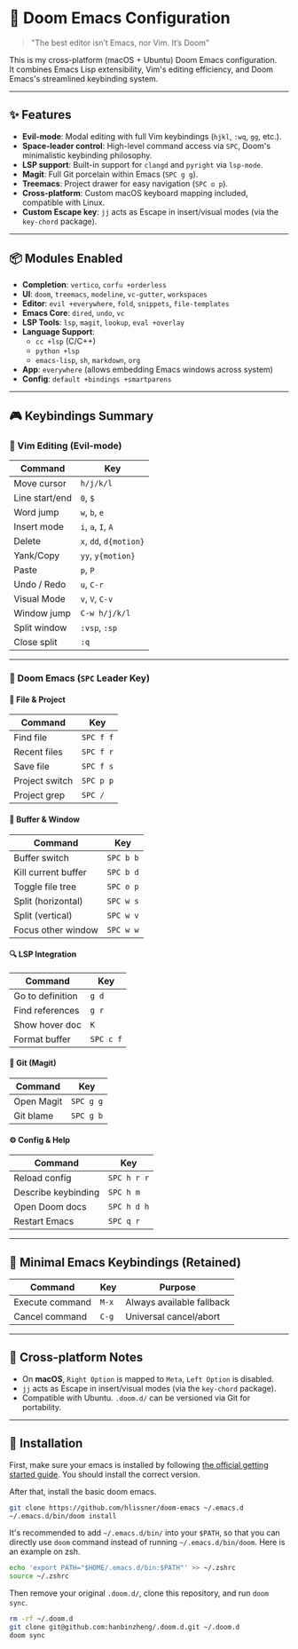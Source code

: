 # 🧨 Doom Emacs Configuration

> "The best editor isn’t Emacs, nor Vim. It’s Doom"

This is my cross-platform (macOS + Ubuntu) Doom Emacs configuration.  
It combines Emacs Lisp extensibility, Vim's editing efficiency, and Doom Emacs's streamlined keybinding system.

---

## ✨ Features

- **Evil-mode**: Modal editing with full Vim keybindings (`hjkl`, `:wq`, `gg`, etc.).
- **Space-leader control**: High-level command access via `SPC`, Doom's minimalistic keybinding philosophy.
- **LSP support**: Built-in support for `clangd` and `pyright` via `lsp-mode`.
- **Magit**: Full Git porcelain within Emacs (`SPC g g`).
- **Treemacs**: Project drawer for easy navigation (`SPC o p`).
- **Cross-platform**: Custom macOS keyboard mapping included, compatible with Linux.
- **Custom Escape key**: `jj` acts as Escape in insert/visual modes (via the `key-chord` package).

---

## 📦 Modules Enabled

- **Completion**: `vertico`, `corfu +orderless`
- **UI**: `doom`, `treemacs`, `modeline`, `vc-gutter`, `workspaces`
- **Editor**: `evil +everywhere`, `fold`, `snippets`, `file-templates`
- **Emacs Core**: `dired`, `undo`, `vc`
- **LSP Tools**: `lsp`, `magit`, `lookup`, `eval +overlay`
- **Language Support**:
  - `cc +lsp` (C/C++)
  - `python +lsp`
  - `emacs-lisp`, `sh`, `markdown`, `org`
- **App**: `everywhere` (allows embedding Emacs windows across system)
- **Config**: `default +bindings +smartparens`

---

## 🎮 Keybindings Summary

### 🧠 Vim Editing (Evil-mode)

| Command        | Key                    |
| -------------- | ---------------------- |
| Move cursor    | `h/j/k/l`              |
| Line start/end | `0`, `$`               |
| Word jump      | `w`, `b`, `e`          |
| Insert mode    | `i`, `a`, `I`, `A`     |
| Delete         | `x`, `dd`, `d{motion}` |
| Yank/Copy      | `yy`, `y{motion}`      |
| Paste          | `p`, `P`               |
| Undo / Redo    | `u`, `C-r`             |
| Visual Mode    | `v`, `V`, `C-v`        |
| Window jump    | `C-w h/j/k/l`          |
| Split window   | `:vsp`, `:sp`          |
| Close split    | `:q`                   |

---

### 🔧 Doom Emacs (`SPC` Leader Key)

#### 📁 File & Project

| Command        | Key       |
| -------------- | --------- |
| Find file      | `SPC f f` |
| Recent files   | `SPC f r` |
| Save file      | `SPC f s` |
| Project switch | `SPC p p` |
| Project grep   | `SPC /`   |

#### 📑 Buffer & Window

| Command             | Key       |
| ------------------- | --------- |
| Buffer switch       | `SPC b b` |
| Kill current buffer | `SPC b d` |
| Toggle file tree    | `SPC o p` |
| Split (horizontal)  | `SPC w s` |
| Split (vertical)    | `SPC w v` |
| Focus other window  | `SPC w w` |

#### 🔍 LSP Integration

| Command          | Key       |
| ---------------- | --------- |
| Go to definition | `g d`     |
| Find references  | `g r`     |
| Show hover doc   | `K`       |
| Format buffer    | `SPC c f` |

#### 🐙 Git (Magit)

| Command    | Key       |
| ---------- | --------- |
| Open Magit | `SPC g g` |
| Git blame  | `SPC g b` |

#### ⚙️ Config & Help

| Command             | Key         |
| ------------------- | ----------- |
| Reload config       | `SPC h r r` |
| Describe keybinding | `SPC h m`   |
| Open Doom docs      | `SPC h d h` |
| Restart Emacs       | `SPC q r`   |

---

## 🔸 Minimal Emacs Keybindings (Retained)

| Command         | Key   | Purpose                   |
| --------------- | ----- | ------------------------- |
| Execute command | `M-x` | Always available fallback |
| Cancel command  | `C-g` | Universal cancel/abort    |

---

## 🔁 Cross-platform Notes

- On **macOS**, `Right Option` is mapped to `Meta`, `Left Option` is disabled.
- `jj` acts as Escape in insert/visual modes (via the `key-chord` package).
- Compatible with Ubuntu. `.doom.d/` can be versioned via Git for portability.

---

## 📂 Installation

First, make sure your emacs is installed by following [the official getting started guide](https://github.com/doomemacs/doomemacs/blob/master/docs/getting_started.org#install). You should install the correct version. 

After that, install the basic doom emacs. 

```bash
git clone https://github.com/hlissner/doom-emacs ~/.emacs.d
~/.emacs.d/bin/doom install
```

It's recommended to add `~/.emacs.d/bin/` into your `$PATH`, so that you can directly use `doom` command instead of running `~/.emacs.d/bin/doom`. Here is an example on zsh. 

```bash
echo 'export PATH="$HOME/.emacs.d/bin:$PATH"' >> ~/.zshrc
source ~/.zshrc
```

Then remove your original `.doom.d/`, clone this repository, and run `doom sync`.

```bash
rm -rf ~/.doom.d
git clone git@github.com:hanbinzheng/.doom.d.git ~/.doom.d
doom sync
```
